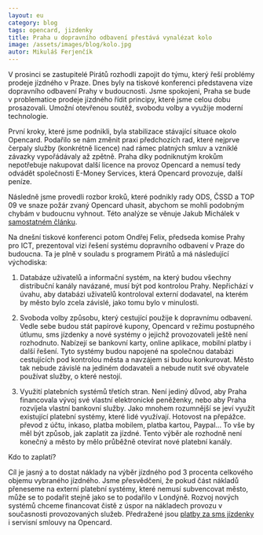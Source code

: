 ```yaml
---
layout: eu
category: blog
tags: opencard, jizdenky
title: Praha u dopravního odbavení přestává vynalézat kolo
image: /assets/images/blog/kolo.jpg
autor: Mikuláš Ferjenčík
---
```


V prosinci se zastupitelé Pirátů rozhodli zapojit do týmu, který řeší problémy prodeje jízdného v Praze. Dnes byly na tiskové konferenci představena vize dopravního odbavení Prahy v budoucnosti. Jsme spokojeni, Praha se bude v problematice prodeje jízdného řídit principy, které jsme celou dobu prosazovali. Umožní otevřenou soutěž, svobodu volby a využije moderní technologie. 

První kroky, které jsme podnikli, byla stabilizace stávající situace okolo Opencard. Podařilo se nám změnit praxi předchozích rad, které nejprve čerpaly služby (konkrétně licence) nad rámec platných smluv a vzniklé závazky vypořádávaly až zpětně. Praha díky podniknutým krokům nepotřebuje nakupovat další licence na provoz Opencard a nemusí tedy odvádět společnosti E-Money Services, která Opencard provozuje, další peníze. 

Následně jsme provedli rozbor kroků, které podnikly rady ODS, ČSSD a TOP 09 ve snaze požár zvaný Opencard uhasit, abychom se mohli podobným chybám v budoucnu vyhnout. Této analýze se věnuje Jakub Michálek v [samostatném článku](http://praha.pirati.cz/haseni-opencard.html). 

Na dnešní tiskové konferenci potom Ondřej Felix, předseda komise Prahy pro ICT, prezentoval vizi řešení systému dopravního odbavení v Praze do budoucna. Ta je plně v souladu s programem Pirátů a má následující východiska:

1. Databáze uživatelů a informační systém, na který budou všechny distribuční kanály navázané, musí být pod kontrolou Prahy. Nepřichází v úvahu, aby databázi uživatelů kontroloval externí dodavatel, na kterém by město bylo zcela závislé, jako tomu bylo v minulosti. 

2. Svoboda volby způsobu, který cestující použije k dopravnímu odbavení. Vedle sebe budou stát papírové kupony, Opencard v režimu postupného útlumu, sms jízdenky a nové systémy o jejichž provozovateli ještě není rozhodnuto. Nabízejí se bankovní karty, online aplikace, mobilní platby i další řešení. Tyto systémy budou napojené na společnou databázi cestujících pod kontrolou města a navzájem si budou konkurovat. Město tak nebude závislé na jediném dodavateli a nebude nutit své obyvatele používat služby, o které nestojí. 

3. Využití platebních systémů třetích stran. Není jediný důvod, aby Praha financovala vývoj své vlastní elektronické peněženky, nebo aby Praha rozvíjela vlastní bankovní služby. Jako mnohem rozumnější se jeví využít existující platební systémy, které lidé využívají. Hotovost na přepážce. převod z účtu, inkaso, platba mobilem, platba kartou, Paypal... To vše by měl být způsob, jak zaplatit za jízdné. Tento výběr ale rozhodně není konečný a město by mělo průběžně otevírat nové platební kanály. 

Kdo to zaplatí?

Cíl je jasný a to dostat náklady na výběr jízdného pod 3 procenta celkového objemu vybraného jízdného. Jsme přesvědčeni, že pokud část nákladů přeneseme na externí platební systémy, které nemusí subvencovat město, může se to podařit stejně jako se to podařilo v Londýně. Rozvoj nových systémů chceme financovat čistě z úspor na nákladech provozu v současnosti provozovaných služeb. Předražené jsou [platby za sms jízdenky](http://praha.pirati.cz/sms-jizdenky.html) i servisní smlouvy na Opencard. 





